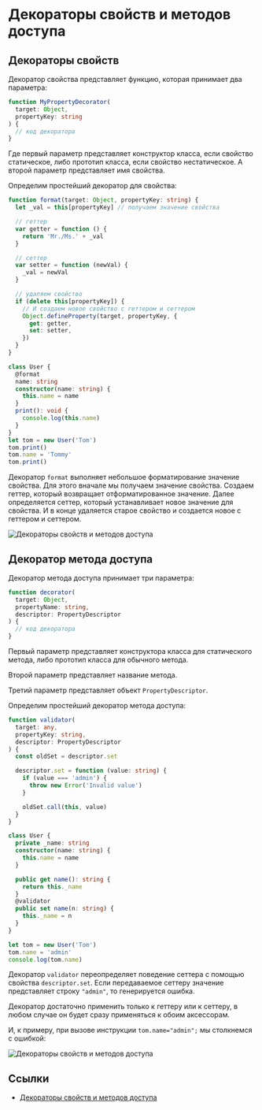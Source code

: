 # Декораторы свойств и методов доступа

## Декораторы свойств

Декоратор свойства представляет функцию, которая принимает два параметра:

```typescript
function MyPropertyDecorator(
  target: Object,
  propertyKey: string
) {
  // код декоратора
}
```

Где первый параметр представляет конструктор класса, если свойство статическое, либо прототип класса, если свойство нестатическое. А второй параметр представляет имя свойства.

Определим простейший декоратор для свойства:

```typescript
function format(target: Object, propertyKey: string) {
  let _val = this[propertyKey] // получаем значение свойства

  // геттер
  var getter = function () {
    return 'Mr./Ms.' + _val
  }

  // сеттер
  var setter = function (newVal) {
    _val = newVal
  }

  // удаляем свойство
  if (delete this[propertyKey]) {
    // И создаем новое свойство с геттером и сеттером
    Object.defineProperty(target, propertyKey, {
      get: getter,
      set: setter,
    })
  }
}

class User {
  @format
  name: string
  constructor(name: string) {
    this.name = name
  }
  print(): void {
    console.log(this.name)
  }
}
let tom = new User('Tom')
tom.print()
tom.name = 'Tommy'
tom.print()
```

Декоратор `format` выполняет небольшое форматирование значение свойства. Для этого вначале мы получаем значение свойства. Создаем геттер, который возвращает отформатированное значение. Далее определяется сеттер, который устанавливает новое значение для свойства. И в конце удаляется старое свойство и создается новое с геттером и сеттером.

![Декораторы свойств и методов доступа](decor-props-1.png)

## Декоратор метода доступа

Декоратор метода доступа принимает три параметра:

```typescript
function decorator(
  target: Object,
  propertyName: string,
  descriptor: PropertyDescriptor
) {
  // код декоратора
}
```

Первый параметр представляет конструктора класса для статического метода, либо прототип класса для обычного метода.

Второй параметр представляет название метода.

Третий параметр представляет объект `PropertyDescriptor`.

Определим простейший декоратор метода доступа:

```typescript
function validator(
  target: any,
  propertyKey: string,
  descriptor: PropertyDescriptor
) {
  const oldSet = descriptor.set

  descriptor.set = function (value: string) {
    if (value === 'admin') {
      throw new Error('Invalid value')
    }

    oldSet.call(this, value)
  }
}

class User {
  private _name: string
  constructor(name: string) {
    this.name = name
  }

  public get name(): string {
    return this._name
  }
  @validator
  public set name(n: string) {
    this._name = n
  }
}

let tom = new User('Tom')
tom.name = 'admin'
console.log(tom.name)
```

Декоратор `validator` переопределяет поведение сеттера с помощью свойства `descriptor.set`. Если передаваемое сеттеру значение представляет строку `"admin"`, то генерируется ошибка.

Декоратор достаточно применить только к геттеру или к сеттеру, в любом случае он будет сразу применяться к обоим аксессорам.

И, к примеру, при вызове инструкции `tom.name="admin";` мы столкнемся с ошибкой:

![Декораторы свойств и методов доступа](decor-props-2.png)

## Ссылки

- [Декораторы свойств и методов доступа](https://metanit.com/web/typescript/6.3.php)
